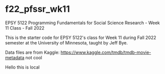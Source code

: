 # f22_pfssr_wk11
EPSY 5122 Programming Fundamentals for Social Science Research - Week 11 Class - Fall 2022

This is the starter code for EPSY 5122's class for Week 11 during Fall 2022 semester at the University of Minnesota, taught by Jeff Bye.

Data files are from Kaggle: https://www.kaggle.com/tmdb/tmdb-movie-metadata
not cool

Hello this is local